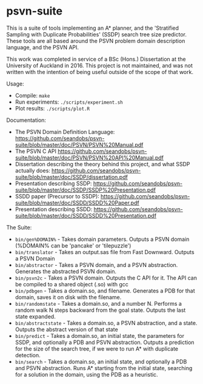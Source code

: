 # psvn-suite
This is a suite of tools implementing an A\* planner, and the 'Stratified Sampling with Duplicate Probabilities' (SSDP) search tree size predictor. These tools are all based around the PSVN problem domain description language, and the PSVN API.

This work was completed in service of a BSc (Hons.) Dissertation at the University of Auckland in 2016. This project is not maintained, and was not written with the intention of being useful outside of the scope of that work.

Usage:
* Compile: `make`
* Run experiments: `./scripts/experiment.sh`
* Plot results: `./scripts/plot.R`

Documentation:
* The PSVN Domain Definition Language: https://github.com/seandobs/psvn-suite/blob/master/doc/PSVN/PSVN%20Manual.pdf
* The PSVN C API https://github.com/seandobs/psvn-suite/blob/master/doc/PSVN/PSVN%20API%20Manual.pdf
* Dissertation describing the theory behind this project, and what SSDP actually does: https://github.com/seandobs/psvn-suite/blob/master/doc/SSDP/dissertation.pdf
* Presentation describing SSDP: https://github.com/seandobs/psvn-suite/blob/master/doc/SSDP/SSDP%20Presentation.pdf
* SSDD paper (Precursor to SSDP): https://github.com/seandobs/psvn-suite/blob/master/doc/SSDD/SSDD%20Paper.pdf
* Presentation describing SSDD: https://github.com/seandobs/psvn-suite/blob/master/doc/SSDD/SSDD%20Presentation.pdf

The Suite:
* `bin/gen%DOMAIN%` - Takes domain parameters. Outputs a PSVN domain (%DOMAIN% can be 'pancake' or 'tilepuzzle')
* `bin/translator` - Takes an output.sas file from Fast Downward. Outputs a PSVN Domain
* `bin/abstractor` - Takes a PSVN domain, and a PSVN abstraction. Generates the abstracted PSVN domain.
* `bin/psvn2c` - Takes a PSVN domain. Outputs the C API for it. The API can be compiled to a shared object (.so) with gcc
* `bin/pdbgen` - Takes a domain.so, and filename. Generates a PDB for that domain, saves it on disk with the filename.
* `bin/randomstate` - Takes a domain.so, and a number N. Performs a random walk N steps backward from the goal state. Outputs the last state expanded.
* `bin/abstractstate` - Takes a domain.so, a PSVN abstraction, and a state. Outputs the abstract version of that state
* `bin/predict` - Takes a domain.so, an initial state, the parameters for SSDP, and optionally a PDB and PSVN abstraction. Outputs a prediction for the size of the search tree, if we were to run A\* with duplicate detection.
* `bin/search` - Takes a domain.so, an initial state, and optionally a PDB and PSVN abstraction. Runs A\* starting from the initial state, searching for a solution in the domain, using the PDB as a heuristic.

